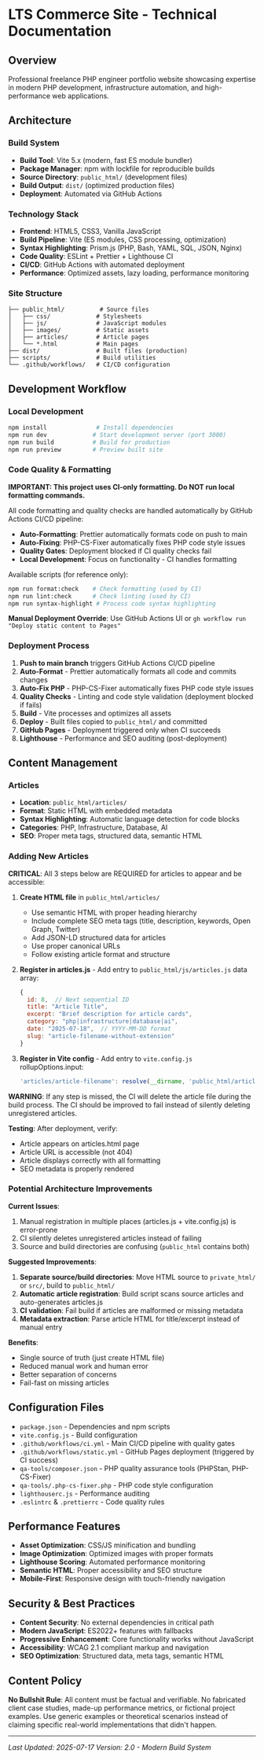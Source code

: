 # LTS Commerce Site - Technical Documentation

## Overview

Professional freelance PHP engineer portfolio website showcasing expertise in modern PHP development, infrastructure automation, and high-performance web applications.

## Architecture

### Build System
- **Build Tool**: Vite 5.x (modern, fast ES module bundler)
- **Package Manager**: npm with lockfile for reproducible builds
- **Source Directory**: `public_html/` (development files)
- **Build Output**: `dist/` (optimized production files)
- **Deployment**: Automated via GitHub Actions

### Technology Stack
- **Frontend**: HTML5, CSS3, Vanilla JavaScript
- **Build Pipeline**: Vite (ES modules, CSS processing, optimization)
- **Syntax Highlighting**: Prism.js (PHP, Bash, YAML, SQL, JSON, Nginx)
- **Code Quality**: ESLint + Prettier + Lighthouse CI
- **CI/CD**: GitHub Actions with automated deployment
- **Performance**: Optimized assets, lazy loading, performance monitoring

### Site Structure
```
├── public_html/          # Source files
│   ├── css/             # Stylesheets  
│   ├── js/              # JavaScript modules
│   ├── images/          # Static assets
│   ├── articles/        # Article pages
│   └── *.html           # Main pages
├── dist/                # Built files (production)
├── scripts/             # Build utilities
└── .github/workflows/   # CI/CD configuration
```

## Development Workflow

### Local Development
```bash
npm install              # Install dependencies
npm run dev             # Start development server (port 3000)
npm run build           # Build for production
npm run preview         # Preview built site
```

### Code Quality & Formatting

**IMPORTANT: This project uses CI-only formatting. Do NOT run local formatting commands.**

All code formatting and quality checks are handled automatically by GitHub Actions CI/CD pipeline:

- **Auto-Formatting**: Prettier automatically formats code on push to main
- **Auto-Fixing**: PHP-CS-Fixer automatically fixes PHP code style issues
- **Quality Gates**: Deployment blocked if CI quality checks fail
- **Local Development**: Focus on functionality - CI handles formatting

Available scripts (for reference only):
```bash
npm run format:check    # Check formatting (used by CI)
npm run lint:check      # Check linting (used by CI)
npm run syntax-highlight # Process code syntax highlighting
```

**Manual Deployment Override**: Use GitHub Actions UI or `gh workflow run "Deploy static content to Pages"`

### Deployment Process
1. **Push to main branch** triggers GitHub Actions CI/CD pipeline
2. **Auto-Format** - Prettier automatically formats all code and commits changes
3. **Auto-Fix PHP** - PHP-CS-Fixer automatically fixes PHP code style issues
4. **Quality Checks** - Linting and code style validation (deployment blocked if fails)
5. **Build** - Vite processes and optimizes all assets
6. **Deploy** - Built files copied to `public_html/` and committed
7. **GitHub Pages** - Deployment triggered only when CI succeeds
8. **Lighthouse** - Performance and SEO auditing (post-deployment)

## Content Management

### Articles
- **Location**: `public_html/articles/`
- **Format**: Static HTML with embedded metadata
- **Syntax Highlighting**: Automatic language detection for code blocks
- **Categories**: PHP, Infrastructure, Database, AI
- **SEO**: Proper meta tags, structured data, semantic HTML

### Adding New Articles

**CRITICAL**: All 3 steps below are REQUIRED for articles to appear and be accessible:

1. **Create HTML file** in `public_html/articles/`
   - Use semantic HTML with proper heading hierarchy
   - Include complete SEO meta tags (title, description, keywords, Open Graph, Twitter)
   - Add JSON-LD structured data for articles
   - Use proper canonical URLs
   - Follow existing article format and structure

2. **Register in articles.js** - Add entry to `public_html/js/articles.js` data array:
   ```javascript
   {
     id: 8,  // Next sequential ID
     title: "Article Title",
     excerpt: "Brief description for article cards",
     category: "php|infrastructure|database|ai",
     date: "2025-07-18",  // YYYY-MM-DD format
     slug: "article-filename-without-extension"
   }
   ```

3. **Register in Vite config** - Add entry to `vite.config.js` rollupOptions.input:
   ```javascript
   'articles/article-filename': resolve(__dirname, 'public_html/articles/article-filename.html'),
   ```

**WARNING**: If any step is missed, the CI will delete the article file during the build process. The CI should be improved to fail instead of silently deleting unregistered articles.

**Testing**: After deployment, verify:
- Article appears on articles.html page
- Article URL is accessible (not 404)
- Article displays correctly with all formatting
- SEO metadata is properly rendered

### Potential Architecture Improvements

**Current Issues**:
1. Manual registration in multiple places (articles.js + vite.config.js) is error-prone
2. CI silently deletes unregistered articles instead of failing
3. Source and build directories are confusing (`public_html` contains both)

**Suggested Improvements**:
1. **Separate source/build directories**: Move HTML source to `private_html/` or `src/`, build to `public_html/`
2. **Automatic article registration**: Build script scans source articles and auto-generates articles.js
3. **CI validation**: Fail build if articles are malformed or missing metadata
4. **Metadata extraction**: Parse article HTML for title/excerpt instead of manual entry

**Benefits**:
- Single source of truth (just create HTML file)
- Reduced manual work and human error
- Better separation of concerns
- Fail-fast on missing articles

## Configuration Files

- `package.json` - Dependencies and npm scripts
- `vite.config.js` - Build configuration
- `.github/workflows/ci.yml` - Main CI/CD pipeline with quality gates
- `.github/workflows/static.yml` - GitHub Pages deployment (triggered by CI success)
- `qa-tools/composer.json` - PHP quality assurance tools (PHPStan, PHP-CS-Fixer)
- `qa-tools/.php-cs-fixer.php` - PHP code style configuration
- `lighthouserc.js` - Performance auditing
- `.eslintrc` & `.prettierrc` - Code quality rules

## Performance Features

- **Asset Optimization**: CSS/JS minification and bundling
- **Image Optimization**: Optimized images with proper formats
- **Lighthouse Scoring**: Automated performance monitoring
- **Semantic HTML**: Proper accessibility and SEO structure
- **Mobile-First**: Responsive design with touch-friendly navigation

## Security & Best Practices

- **Content Security**: No external dependencies in critical path
- **Modern JavaScript**: ES2022+ features with fallbacks
- **Progressive Enhancement**: Core functionality works without JavaScript
- **Accessibility**: WCAG 2.1 compliant markup and navigation
- **SEO Optimization**: Structured data, meta tags, semantic HTML

## Content Policy

**No Bullshit Rule**: All content must be factual and verifiable. No fabricated client case studies, made-up performance metrics, or fictional project examples. Use generic examples or theoretical scenarios instead of claiming specific real-world implementations that didn't happen.

---

*Last Updated: 2025-07-17*
*Version: 2.0 - Modern Build System*